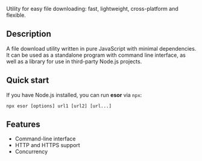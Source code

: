 Utility for easy file downloading: fast, lightweight, cross-platform and flexible.

## Description

A file download utility written in pure JavaScript with minimal dependencies. It can be used as a standalone program with command line interface, as well as a library for use in third-party Node.js projects.

## Quick start

If you have Node.js installed, you can run **esor** via `npx`:

```
npx esor [options] url1 [url2] [url...]
```

## Features

- Command-line interface
- HTTP and HTTPS support
- Concurrency
